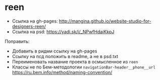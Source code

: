 # reen

* Ссылка на gh-pages: http://mangina.github.io/website-studio-for-designers-reen/
* Ссылка на psd: https://yadi.sk/i/_NPwfHdaiKkpJ

Поправить:

* Добавить в ридми ссылку на gh-pages
* Ссылку на псд положить в readme, а не в psd.txt
* Переименовать название проекта в осмысленное из `reen`
* Классы не по Бем-методологии `navigationBar-header__phone__url` https://ru.bem.info/method/naming-convention/

